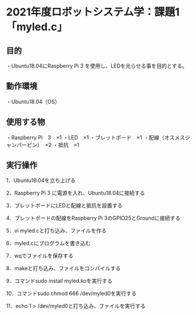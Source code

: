 # 2021年度ロボットシステム学：課題1「myled.c」

## 目的
・Ubuntu18.04にRaspberry Pi 3 を使用し、LEDを光らせる事を目的とする。

## 動作環境
・Ubuntu18.04（OS）

## 使用する物
・Raspberry Pi　3　×1
・LED　×1
・ブレットボード　×1
・配線（オスメスジャンパーピン）　×2
・抵抗　×1

## 実行操作
1．Ubuntu18.04を立ち上げる

2．Raspberry Pi 3 に電源を入れ、Ubuntu18.04に接続する

3．ブレットボードにLEDと配線と抵抗を設置する

4．ブレットボードの配線をRaspberry Pi 3のGPIO25とGroundに接続する

5．vi myled.cと打ち込み、ファイルを作る

6．myled.cにプログラムを書き込む

7．wqでファイルを保存する

8．makeと打ち込み、ファイルをコンパイルする

9．コマンドsudo install myled.koを実行する

10．コマンドsudo chmod 666 /dev/myled0を実行する

11．echo 1 > /dev/myled0と打ち込み、ファイルを実行する
